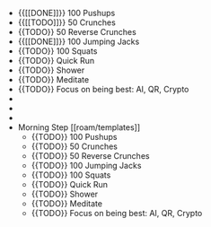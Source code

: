 - {{[[DONE]]}} 100 Pushups
- {{[[TODO]]}} 50 Crunches
- {{TODO}} 50 Reverse Crunches
- {{[[DONE]]}} 100 Jumping Jacks
- {{TODO}} 100 Squats
- {{TODO}} Quick Run
- {{TODO}} Shower
- {{TODO}} Meditate
- {{TODO}} Focus on being best: AI, QR, Crypto
- 
- 
- 
- Morning Step [[roam/templates]]
    - {{TODO}} 100 Pushups
    - {{TODO}} 50 Crunches
    - {{TODO}} 50 Reverse Crunches
    - {{TODO}} 100 Jumping Jacks
    - {{TODO}} 100 Squats
    - {{TODO}} Quick Run
    - {{TODO}} Shower
    - {{TODO}} Meditate
    - {{TODO}} Focus on being best: AI, QR, Crypto
